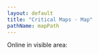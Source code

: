 ```yaml
---
layout: default
title: "Critical Maps - Map"
pathName: mapPath
---
```


<div id="map-count">Online in visible area: <span id="activeusers"></span></div>

<!-- <div id="map-share">
    <p>Embed this map on your website:</p>
    <pre><code>&lt;iframe width=&quot;1280&quot; height=&quot;720&quot; src=&quot;https://criticalmaps.net/map-embed&quot; frameborder=&quot;0&quot; allowfullscreen&gt;&lt;/iframe&gt;</code></pre>
</div> -->

<div id="map"></div>

<script type="text/javascript">
    $().ready(function () {
        var currentMarkers = [];

        var bikeIcon = L.icon({
            iconUrl: '/assets/images/marker-bike.png',
            iconSize: [48, 48],
            iconAnchor: [24, 24],
            className: 'map-marker-bike',
        });

        var bikeMap = new L.map('map', { zoomControl: false }).setView([52.468209, 13.425995], 3);

        L.mapboxGL({
            attribution: '<a href="https://www.maptiler.com/copyright/">&copy; MapTiler</a> <a href="https://www.openstreetmap.org/copyright">&copy; OpenStreetMap contributors</a>',
            style: 'https://api.maptiler.com/maps/basic/style.json?key=BF1ZtxvN8zHG9Wc6omQn'
        }).addTo(bikeMap);

        new L.Control.Zoom({ position: 'bottomleft' }).addTo(bikeMap);
        var hash = new L.Hash(bikeMap);

        function saveHashToElements() {
            if (hash.lastHash) {
                $(".hash-append").each(function (index) {
                    $(this).attr("href", $(this).data("template").replace('${hash}', hash.lastHash));
                });
            }
        }
        bikeMap.on("moveend", function () {
            saveHashToElements()
        }, this);
        bikeMap.on("zoomend", function () {
            saveHashToElements()
        }, this);

        function setNewLocations(locationsArray) {
            //remove old markers
            currentMarkers.forEach(function (marker) {
                bikeMap.removeLayer(marker)
            });
            currentMarkers = []

            //add new markes
            locationsArray.forEach(function (coordinate) {
                var marker = L.marker([coordinate.latitude, coordinate.longitude], { icon: bikeIcon }).addTo(bikeMap);
                currentMarkers.push(marker);
            });
        }



        function countMarkerInView() {
            var counter = 0;
            bikeMap.eachLayer(function (layer) {
                if (layer instanceof L.Marker) {
                    if (bikeMap.getBounds().contains(layer.getLatLng())) {
                        counter++;
                    }
                }
            });
            return counter;
        };

        var refreshLocationsFromServer = function () {
            $.getJSON("https://api-cdn.criticalmaps.net/locations", function (data) {

                locationsArray = [];
    
                for (const location of data) {
                        var coordinate = {
                            latitude: criticalMapsUtils.convertCoordinateFormat(location.latitude),
                            longitude: criticalMapsUtils.convertCoordinateFormat(location.longitude)
                        }
                        locationsArray.push(coordinate);
                    }
                }

                setNewLocations(locationsArray);
            });
        }
        setInterval(function () { refreshLocationsFromServer() }, 60000);

        refreshLocationsFromServer();

        $("body").keypress(function (event) {
            if (event.which == 104) {
                setInterval(function () { refreshLocationsFromServer() }, 1000);
                alert("ab geht die post!");
            }
        });

        setInterval(function () {
            refreshLocationsFromServer();
            var nBikes = countMarkerInView();
            document.getElementById("activeusers").innerHTML = nBikes;
        }, 2000);

    });
</script>
